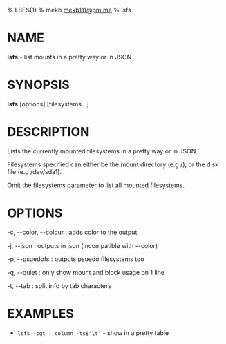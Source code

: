 % LSFS(1)
% mekb <mekb111@pm.me>
% lsfs

# NAME

**lsfs** - list mounts in a pretty way or in JSON

# SYNOPSIS

**lsfs** [options] [filesystems...]

# DESCRIPTION

Lists the currently mounted filesystems in a pretty way or in JSON.

Filesystems specified can either be the mount directory (e.g /), or the disk file (e.g /dev/sda1).

Omit the filesystems parameter to list all mounted filesystems.

# OPTIONS

-c, \--color, \--colour
: adds color to the output

-j, \--json
: outputs in json (incompatible with \--color)

-p, \--psuedofs
: outputs psuedo filesystems too

-q, \--quiet
: only show mount and block usage on 1 line

-t, \--tab
: split info by tab characters

# EXAMPLES

- `lsfs -cqt | column -ts$'\t'` - show in a pretty table

